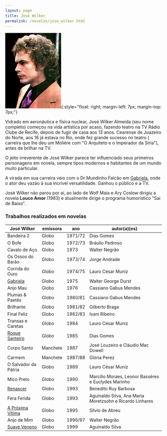 ```yaml
---
layout: page
title: José Wilker
permalink: /novelas/jose_wilker.html
---
```


![José Wilker](/novelas/img/jose_wilker.jpg){:style="float: right; margin-left: 7px; margin-top: 7px;"} 

Vidrado em aeronáutica e física nuclear, José Wilker Almeida (seu nome completo) começou na vida artística por acaso, fazendo teatro na TV Rádio Clube de Recife, depois de fugir de casa aos 13 anos. Cearense de Juazeiro do Norte, aos 16 já estava no Rio, onde fez grande sucesso no teatro ( carreira que lhe deu um Molière com "O Arquiteto e o Imperador da Síria"), antes de brilhar na TV.

O jeito irreverente de José Wilker parece ter influenciado seus primeiros personagens em novela, sempre tipos modernos e habitantes de um mundo muito particular.

A virada em sua carreira veio com o Dr Mundinho Falcão em [Gabriela](/novelas/gabriela.html), onde o ator deu vazão à sua incrível versatilidade. Ganhou o público e a TV.

José Wilker não parou por aí, ao lado de Wolf Maia e Ary Coslow dirigiu a novela **Louco Amor** (1983) e atualmente dirige o programa humorístico "Sai de Baixo".

### Trabalhos realizados em novelas

José Wilker | emissora | ano | autor(a)(es)
----------- | -------- | --- | ------------
Bandeira 2 | Globo | 1971/72 | Dias Gomes
O Bofe | Globo | 1972/73 | Bráulio Pedroso
Cavalo de Aço | Globo | 1973 | Walter Negrão
Os Ossos do Barão | Globo | 1973/74 | Jorge Andrade
Corrida do Ouro | Globo | 1974/75 | Lauro César Muniz
[Gabriela](/novelas/gabriela.html) | Globo | 1975 | Walter George Durst
Anjo Mau | Globo | 1976 | Cassiano Gabus Mendes
Plumas & Paetês | Globo | 1980/81 | Cassiano Gabus Mendes
Brilhante | Globo | 1981/82 | Gilberto Braga
Final Feliz | Globo | 1982/83 | Ivani Ribeiro
Transas e Caretas | Globo | 1984 | Lauro César Muniz
[Roque Santeiro](/novelas/roque_santeiro.html) | Globo | 1985 | Dias Gomes
Corpo Santo | Manchete | 1987 | José Louzeiro e Cláudio Mac Dowell
Carmem | Manchete | 1987/88 | Glória Perez
O Salvador da Pátria | Globo | 1989 | Lauro César Muniz
Mico Preto | Globo | 1990 | Marcílio Moraes, Leonor Bassères e Euclydes Marinho
[Renascer](/novelas/renascer.html) | Globo | 1993 | Benedito Ruy Barbosa
Fera Ferida | Globo | 1993 | Aguinaldo Silva, Ana Maria Moretzsohn e Ricardo Linhares
[A Próxima Vítima](/novelas/a_proxima_vitima.html) | Globo | 1995 | Sílvio de Abreu
Anjo de Mim | Globo | 1996/97 | Walter Negrão
[Suave Veneno](/novelas/suave_veneno.html) | Globo | 1999 | Aguinaldo Silva
